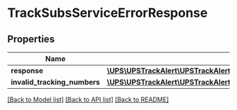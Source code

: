 # TrackSubsServiceErrorResponse

## Properties
Name | Type | Description | Notes
------------ | ------------- | ------------- | -------------
**response** | [**\UPS\UPSTrackAlert\UPSTrackAlert\Response**](Response.md) |  | 
**invalid_tracking_numbers** | [**\UPS\UPSTrackAlert\UPSTrackAlert\TrackSubsServiceResponsePropertiesInvalidTrackingNumbers**](TrackSubsServiceResponsePropertiesInvalidTrackingNumbers.md) |  | [optional] 

[[Back to Model list]](../../README.md#documentation-for-models) [[Back to API list]](../../README.md#documentation-for-api-endpoints) [[Back to README]](../../README.md)

